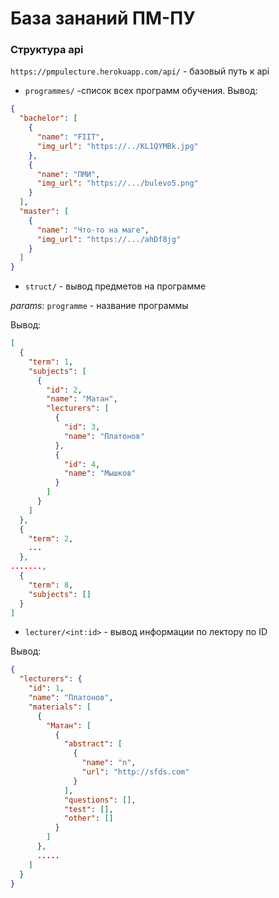 # База зананий ПМ-ПУ
### Структура api
`https://pmpulecture.herokuapp.com/api/` - базовый путь к api

* `programmes/` -список всех программ обучения. 
Вывод: 
```JSON
{
  "bachelor": [
    {
      "name": "FIIT",
      "img_url": "https://../KL1QYMBk.jpg"
    },
    {
      "name": "ПМИ",
      "img_url": "https://.../bulevo5.png"
    }
  ],
  "master": [
    {
      "name": "Что-то на маге",
      "img_url": "https://.../ahDf8jg"
    }
  ]
}
```
* `struct/` - вывод предметов на программе

_params_: `programme` - название программы

Вывод:
```JSON
[
  {
    "term": 1,
    "subjects": [
      {
        "id": 2,
        "name": "Матан",
        "lecturers": [
          {
            "id": 3,
            "name": "Платонов"
          },
          {
            "id": 4,
            "name": "Мышков"
          }
        ]
      }
    ]
  },
  {
    "term": 2,
    ...
  }, 
.......,
  {
    "term": 8,
    "subjects": []
  }
]
```

* `lecturer/<int:id>` - вывод информации по лектору по ID

Вывод:
```JSON
{
  "lecturers": {
    "id": 1,
    "name": "Платонов",
    "materials": [
      {
        "Матан": [
          {
            "abstract": [
              {
                "name": "n",
                "url": "http://sfds.com"
              }
            ],
            "questions": [],
            "test": [],
            "other": []
          }
        ]
      },
      .....
    ]
  }
}
```
